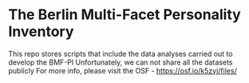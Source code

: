 # The Berlin Multi-Facet Personality Inventory

This repo stores scripts that include the data analyses carried out to develop the BMF-PI
Unfortunately, we can not share all the datasets publicly
For more info, please visit the OSF - https://osf.io/k5zvj/files/
